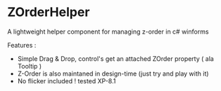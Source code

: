 # ZOrderHelper
A lightweight helper component for managing z-order in c# winforms

Features :

* Simple Drag & Drop, control's get an attached ZOrder property ( ala Tooltip )
* Z-Order is also maintaned in design-time (just try and play with it)
* No flicker included ! tested XP-8.1
